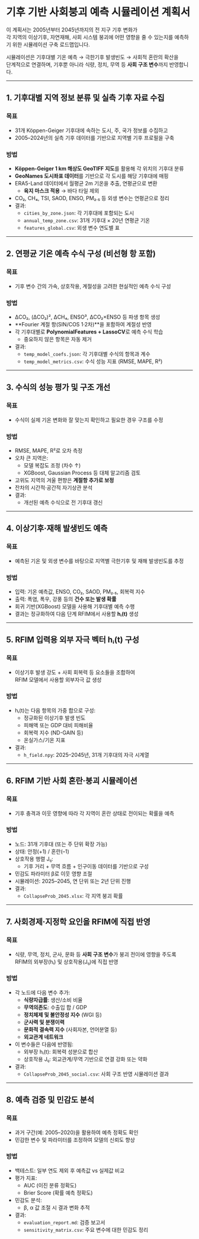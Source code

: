 # 기후 기반 사회붕괴 예측 시뮬레이션 계획서

이 계획서는 2005년부터 2045년까지의 전 지구 기후 변화가  
각 지역의 이상기후, 자연재해, 사회 시스템 붕괴에 어떤 영향을 줄 수 있는지를 예측하기 위한 시뮬레이션 구축 로드맵입니다.

시뮬레이션은 기후대별 기온 예측 → 극한기후 발생빈도 → 사회적 혼란의 확산을  
단계적으로 연결하며, 기후뿐 아니라 식량, 정치, 무역 등 **사회 구조 변수**까지 반영합니다.

---

## 1. 기후대별 지역 정보 분류 및 실측 기후 자료 수집

### 목표
- 31개 Köppen-Geiger 기후대에 속하는 도시, 주, 국가 정보를 수집하고
- 2005–2024년의 실측 기후 데이터를 기반으로 지역별 기후 프로필을 구축

### 방법
- **Köppen-Geiger 1 km 해상도 GeoTIFF 지도**를 활용해 각 위치의 기후대 분류
- **GeoNames 도시좌표 데이터**를 기반으로 각 도시를 해당 기후대에 매핑
- ERA5-Land 데이터에서 월평균 2m 기온을 추출, 연평균으로 변환
  - **육지 마스크 적용** → 바다 타일 제외
- CO₂, CH₄, TSI, SAOD, ENSO, PM₂.₅ 등 외생 변수는 연평균으로 정리
- 결과:
  - `cities_by_zone.json`: 각 기후대에 포함되는 도시
  - `annual_temp_zone.csv`: 31개 기후대 × 20년 연평균 기온
  - `features_global.csv`: 외생 변수 연도별 표

---

## 2. 연평균 기온 예측 수식 구성 (비선형 항 포함)

### 목표
- 기후 변수 간의 가속, 상호작용, 계절성을 고려한 현실적인 예측 수식 구성

### 방법
- ΔCO₂, (ΔCO₂)², ΔCH₄, ENSO³, ΔCO₂×ENSO 등 파생 항목 생성
- **Fourier 계절 항(SIN/COS 1·2차)**을 포함하여 계절성 반영
- 각 기후대별로 **PolynomialFeatures + LassoCV**로 예측 수식 학습
  - 중요하지 않은 항목은 자동 제거
- 결과:
  - `temp_model_coefs.json`: 각 기후대별 수식의 항목과 계수
  - `temp_model_metrics.csv`: 수식 성능 지표 (RMSE, MAPE, R²)

---

## 3. 수식의 성능 평가 및 구조 개선

### 목표
- 수식이 실제 기온 변화와 잘 맞는지 확인하고 필요한 경우 구조를 수정

### 방법
- RMSE, MAPE, R²로 오차 측정
- 오차 큰 지역은:
  - 모델 복잡도 조정 (차수 ↑)
  - XGBoost, Gaussian Process 등 대체 알고리즘 검토
- 고위도 지역의 겨울 편향은 **계절항 추가로 보정**
- 잔차의 시간적·공간적 자기상관 분석
- 결과:
  - 개선된 예측 수식으로 전 기후대 갱신

---

## 4. 이상기후·재해 발생빈도 예측

### 목표
- 예측된 기온 및 외생 변수를 바탕으로 지역별 극한기후 및 재해 발생빈도를 추정

### 방법
- 입력: 기온 예측값, ENSO, CO₂, SAOD, PM₂.₅, 회복력 지수
- 출력: 폭염, 폭우, 강풍 등의 **건수 또는 발생 확률**
- 회귀 기반(XGBoost) 모델을 사용해 기후대별 예측 수행
- 결과는 정규화하여 다음 단계 RFIM에서 사용할 **hᵢ(t)** 생성

---

## 5. RFIM 입력용 외부 자극 벡터 hᵢ(t) 구성

### 목표
- 이상기후 발생 강도 + 사회 회복력 등 요소들을 조합하여  
  RFIM 모델에서 사용할 외부자극 값 생성

### 방법
- hᵢ(t)는 다음 항목의 가중 합으로 구성:
  - 정규화된 이상기후 발생 빈도
  - 피해액 또는 GDP 대비 피해비율
  - 회복력 지수 (ND-GAIN 등)
  - 온실가스/기온 지표
- 결과:
  - `h_field.npy`: 2025–2045년, 31개 기후대의 자극 시계열

---

## 6. RFIM 기반 사회 혼란·붕괴 시뮬레이션

### 목표
- 기후 충격과 이웃 영향에 따라 각 지역이 혼란 상태로 전이되는 확률을 예측

### 방법
- 노드: 31개 기후대 (또는 주 단위 확장 가능)
- 상태: 안정(+1) / 혼란(–1)
- 상호작용 행렬 Jᵢⱼ:
  - 기후 거리 + 무역 흐름 + 인구이동 데이터를 기반으로 구성
- 민감도 파라미터 β로 이웃 영향 조절
- 시뮬레이션: 2025–2045, 연 단위 또는 2년 단위 진행
- 결과:
  - `CollapseProb_2045.xlsx`: 각 지역 붕괴 확률

---

## 7. 사회경제·지정학 요인을 RFIM에 직접 반영

### 목표
- 식량, 무역, 정치, 군사, 문화 등 **사회 구조 변수**가 붕괴 전이에 영향을 주도록  
  RFIM의 외부장(hᵢ) 및 상호작용(Jᵢⱼ)에 직접 반영

### 방법
- 각 노드에 다음 변수 추가:
  - **식량자급률**: 생산/소비 비율
  - **무역의존도**: 수출입 합 / GDP
  - **정치체제 및 불안정성 지수** (WGI 등)
  - **군사력 및 분쟁이력**
  - **문화적 결속력 지수** (사회자본, 언어분열 등)
  - **외교관계 네트워크**
- 이 변수들은 다음에 반영됨:
  - 외부장 hᵢ(t): 회복력 성분으로 합산
  - 상호작용 Jᵢⱼ: 외교관계/무역 기반으로 연결 강화 또는 약화
- 결과:
  - `CollapseProb_2045_social.csv`: 사회 구조 반영 시뮬레이션 결과

---

## 8. 예측 검증 및 민감도 분석

### 목표
- 과거 구간(예: 2005–2020)을 활용하여 예측 정확도 확인
- 민감한 변수 및 파라미터를 조정하여 모델의 신뢰도 향상

### 방법
- 백테스트: 일부 연도 제외 후 예측값 vs 실제값 비교
- 평가 지표:
  - AUC (이진 분류 정확도)
  - Brier Score (확률 예측 정확도)
- 민감도 분석:
  - β, α 값 조절 시 결과 변화 추적
- 결과:
  - `evaluation_report.md`: 검증 보고서
  - `sensitivity_matrix.csv`: 주요 변수에 대한 민감도 정리
